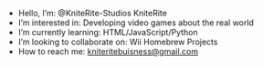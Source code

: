 - Hello, I’m: @KniteRite-Studios KniteRite
- I’m interested in: Developing video games about the real world
- I’m currently learning: HTML/JavaScript/Python
- I’m looking to collaborate on: Wii Homebrew Projects
- How to reach me: kniteritebuisness@gmail.com

<!---
KniteRite-Studios/KniteRite-Studios is a ✨ special ✨ repository because its `README.md` (this file) appears on your GitHub profile.
You can click the Preview link to take a look at your changes.
--->
